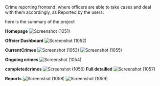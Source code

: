 Crime reporting frontend.
where officers are able to take cases and deal with them accordingly, as Reported by the users:


here is the summary of the project

**Homepage**
![Screenshot (1051)](https://github.com/gradan-hash/crimereport/assets/80700768/0619a76c-4510-4016-adf9-432d2b14d998)

**Offcier Dashboard**
![Screenshot (1052)](https://github.com/gradan-hash/crimereport/assets/80700768/6a8e68cc-849d-4e5a-bd27-2f2396baa19d)

**CurrentCrimes**
![Screenshot (1053)](https://github.com/gradan-hash/crimereport/assets/80700768/1974f41f-2063-4adc-9588-d92b0a9a132d)
![Screenshot (1055)](https://github.com/gradan-hash/crimereport/assets/80700768/104642ca-70c0-4678-810d-5443eb1b01b4)


**Ongoing crimes**
![Screenshot (1054)](https://github.com/gradan-hash/crimereport/assets/80700768/0092ef26-0a58-4093-905b-197cc6769d22)

**completedcrimes**
![Screenshot (1056)](https://github.com/gradan-hash/crimereport/assets/80700768/9ceaeb01-3b2b-4ac7-a6b1-67d228972246)
**Full detailled**
![Screenshot (1057)](https://github.com/gradan-hash/crimereport/assets/80700768/99087da2-e797-448a-8d73-f04581295eab)

**Reports**
![Screenshot (1058)](https://github.com/gradan-hash/crimereport/assets/80700768/7e7c8a1e-02af-4ebc-9f9a-a371aaea2616)
![Screenshot (1059)](https://github.com/gradan-hash/crimereport/assets/80700768/ec8a0e97-0b02-4f05-96d8-0065fc440a49)




